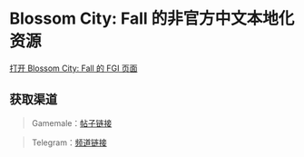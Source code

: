 # Blossom City: Fall 的非官方中文本地化资源

[打开 Blossom City: Fall 的 FGI 页面](https://furrygames.top/zh-cn/games/Blossom_City_Fall.html)

## 获取渠道

>Gamemale：[帖子链接](https://www.gamemale.com/thread-92032-1-1.html)

>Telegram：[频道链接](https://t.me/BestiaGroup)
